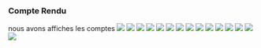 <h3>Compte Rendu</h3>
nous avons affiches les comptes
<img src="Captures/comptes.jpg">
<img src="Captures/9.jpg">
<img src="Captures/10.jpg">
<img src="Captures/2.jpg">
<img src="Captures/projection.jpg">
<img src="Captures/3.jpg">
<img src="Captures/4.jpg">
<img src="Captures/5.jpg">
<img src="Captures/6.jpg">
<img src="Captures/7.jpg">
<img src="Captures/8.jpg">
<img src="Captures/api.jpg">
<img src="Captures/DH.jpg">
<img src="Captures/DH2.jpg">
<img src="Captures/t.jpg">
